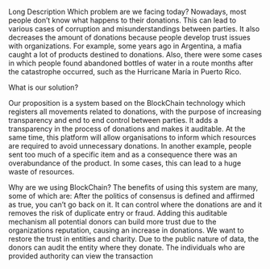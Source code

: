 Long Description
Which problem are we facing today?
Nowadays, most people don’t know what happens to their donations. This can lead to various cases of corruption and misunderstandings between parties. It also decreases the amount of donations because people develop trust issues with organizations. For example, some years ago in Argentina, a mafia caught a lot of products destined to donations. Also, there were some cases in which people found abandoned bottles of water in a route months after the catastrophe occurred, such as the Hurricane María in Puerto Rico.

 
What is our solution?

Our proposition is a system based on the BlockChain technology which registers all movements related to donations, with the purpose of increasing transparency and end to end control between parties. It adds a transparency in the process of donations and makes it auditable.
At the same time, this platform will allow organisations to inform which resources are required to avoid unnecessary donations. In another example, people sent too much of a specific item and as a consequence there was an overabundance of the product. In some cases, this can lead to a huge waste of resources.

Why are we using BlockChain?
The benefits of using this system are many, some of which are:
After the politics of consensus is defined and affirmed as true, you can’t go back on it. It can control where the donations are and it removes the risk of duplicate entry or fraud.
Adding this auditable mechanism all potential donors can build more trust due to the organizations reputation, causing an increase in donations. We want to restore the trust in entities and charity.
Due to the public nature of data, the donors can audit the entity where they donate. The individuals who are provided authority can view the transaction
